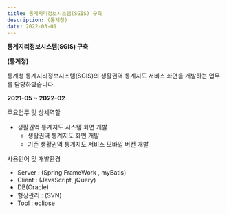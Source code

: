 ```yaml
---
title: 통계지리정보시스템(SGIS) 구축
description: (통계청)
date: 2022-03-01
---
```


**통계지리정보시스템(SGIS) 구축**

**(통계청)**

통계청 통계지리정보시스템(SGIS)의 생활권역 통계지도 서비스 화면을 개발하는 업무를 담당하였습니다.

 **2021-05 ~ 2022-02**

 

주요업무 및 상세역할

- 생활권역 통계지도 시스템 화면 개발
    - 생활권역 통계지도 화면 개발
    - 기존 생활권역 통계지도 서비스 모바일 버전 개발

 

사용언어 및 개발환경 

- Server : (Spring FrameWork , myBatis)
- Client : (JavaScript, jQuery)
- DB(Oracle)
- 형상관리 : (SVN)
- Tool : eclipse